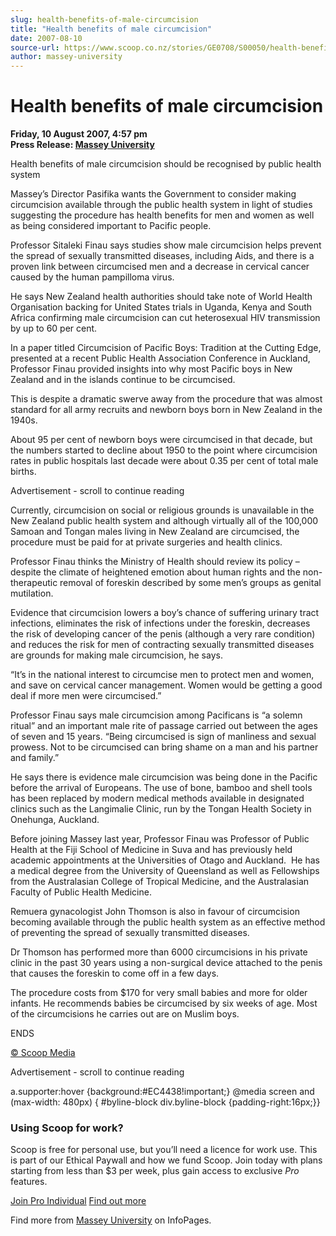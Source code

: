 ```yaml
---
slug: health-benefits-of-male-circumcision
title: "Health benefits of male circumcision"
date: 2007-08-10
source-url: https://www.scoop.co.nz/stories/GE0708/S00050/health-benefits-of-male-circumcision.htm
author: massey-university
---
```

Health benefits of male circumcision
====================================

**Friday, 10 August 2007, 4:57 pm**  
**Press Release: [Massey University](https://info.scoop.co.nz/Massey_University)**

Health benefits of male circumcision should be recognised by public health system

Massey’s Director Pasifika wants the Government to consider making circumcision available through the public health system in light of studies suggesting the procedure has health benefits for men and women as well as being considered important to Pacific people.

Professor Sitaleki Finau says studies show male circumcision helps prevent the spread of sexually transmitted diseases, including Aids, and there is a proven link between circumcised men and a decrease in cervical cancer caused by the human pampilloma virus.

He says New Zealand health authorities should take note of World Health Organisation backing for United States trials in Uganda, Kenya and South Africa confirming male circumcision can cut heterosexual HIV transmission by up to 60 per cent.

In a paper titled Circumcision of Pacific Boys: Tradition at the Cutting Edge, presented at a recent Public Health Association Conference in Auckland, Professor Finau provided insights into why most Pacific boys in New Zealand and in the islands continue to be circumcised.

This is despite a dramatic swerve away from the procedure that was almost standard for all army recruits and newborn boys born in New Zealand in the 1940s.

About 95 per cent of newborn boys were circumcised in that decade, but the numbers started to decline about 1950 to the point where circumcision rates in public hospitals last decade were about 0.35 per cent of total male births.

Advertisement - scroll to continue reading





Currently, circumcision on social or religious grounds is unavailable in the New Zealand public health system and although virtually all of the 100,000 Samoan and Tongan males living in New Zealand are circumcised, the procedure must be paid for at private surgeries and health clinics.

Professor Finau thinks the Ministry of Health should review its policy – despite the climate of heightened emotion about human rights and the non-therapeutic removal of foreskin described by some men’s groups as genital mutilation.

Evidence that circumcision lowers a boy’s chance of suffering urinary tract infections, eliminates the risk of infections under the foreskin, decreases the risk of developing cancer of the penis (although a very rare condition) and reduces the risk for men of contracting sexually transmitted diseases are grounds for making male circumcision, he says.

“It’s in the national interest to circumcise men to protect men and women, and save on cervical cancer management. Women would be getting a good deal if more men were circumcised.”

Professor Finau says male circumcision among Pacificans is “a solemn ritual” and an important male rite of passage carried out between the ages of seven and 15 years. “Being circumcised is sign of manliness and sexual prowess. Not to be circumcised can bring shame on a man and his partner and family.”

He says there is evidence male circumcision was being done in the Pacific before the arrival of Europeans. The use of bone, bamboo and shell tools has been replaced by modern medical methods available in designated clinics such as the Langimalie Clinic, run by the Tongan Health Society in Onehunga, Auckland.

Before joining Massey last year, Professor Finau was Professor of Public Health at the Fiji School of Medicine in Suva and has previously held academic appointments at the Universities of Otago and Auckland.  He has a medical degree from the University of Queensland as well as Fellowships from the Australasian College of Tropical Medicine, and the Australasian Faculty of Public Health Medicine.

Remuera gynacologist John Thomson is also in favour of circumcision becoming available through the public health system as an effective method of preventing the spread of sexually transmitted diseases.

Dr Thomson has performed more than 6000 circumcisions in his private clinic in the past 30 years using a non-surgical device attached to the penis that causes the foreskin to come off in a few days.

The procedure costs from $170 for very small babies and more for older infants. He recommends babies be circumcised by six weeks of age. Most of the circumcisions he carries out are on Muslim boys.

ENDS

[© Scoop Media](http://www.scoop.co.nz/about/terms.html)  

Advertisement - scroll to continue reading



a.supporter:hover {background:#EC4438!important;} @media screen and (max-width: 480px) { #byline-block div.byline-block {padding-right:16px;}}

### Using Scoop for work?

Scoop is free for personal use, but you’ll need a licence for work use. This is part of our Ethical Paywall and how we fund Scoop. Join today with plans starting from less than $3 per week, plus gain access to exclusive _Pro_ features.  
  
[Join Pro Individual](https://pro.scoop.co.nz/Individual/?from=ProIn24) [Find out more](https://pro.scoop.co.nz/using-scoop-for-work/?from=ProIn24)

Find more from [Massey University](https://info.scoop.co.nz/Massey_University) on InfoPages.